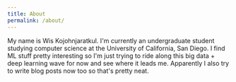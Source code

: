 ```yaml
---
title: About
permalink: /about/
---
```


My name is Wis Kojohnjaratkul. I'm currently an undergraduate student studying computer science at the University of California, San Diego. I find ML stuff pretty interesting so I'm just trying to ride along this big data + deep learning wave for now and see where it leads me. Apparently I also try to write blog posts now too so that's pretty neat.
